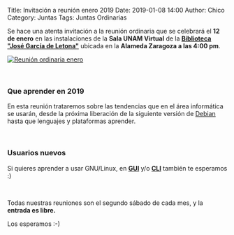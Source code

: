 Title: Invitación a reunión enero 2019
Date: 2019-01-08 14:00
Author: Chico
Category: Juntas
Tags: Juntas Ordinarias

Se hace una atenta invitación a la reunión ordinaria que se celebrará el __12 de enero__ en las instalaciones de la __Sala UNAM Virtual__ de la __[Biblioteca "José García de Letona"](https://www.openstreetmap.org/#map=19/25.54029/-103.44524)__ ubicada en la __Alameda Zaragoza a las 4:00 pm__.

[![Reunión ordinaria enero]({attach}2016-10-16-invitacion-reunion-noviembre/LinuxParty.png)]({attach}2016-10-16-invitacion-reunion-noviembre/LinuxParty.png)

<!-- break -->

<br />

### Que aprender en 2019

En esta reunión trataremos sobre las tendencias que en el área informática se usarán, desde la próxima liberación de la siguiente versión de [Debian](https://www.debian.org/) hasta que lenguajes y plataformas aprender.

<br />

### Usuarios nuevos

Si quieres aprender a usar GNU/Linux, en __[GUI](https://es.wikipedia.org/wiki/Interfaz_gr%C3%A1fica_de_usuario)__ y/o __[CLI](https://es.wikipedia.org/wiki/L%C3%ADnea_de_comandos)__ también te esperamos :) 

<br />

Todas nuestras reuniones son el segundo sábado de cada mes, y la __entrada es libre.__

Los esperamos :-)

